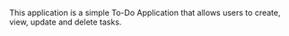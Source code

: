 This application is a simple To-Do Application that allows users to create, view, update and delete tasks.
